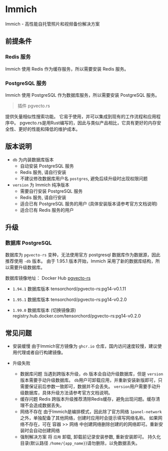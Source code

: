 # Immich

Immich - 高性能自托管照片和视频备份解决方案

## 前提条件

### Redis 服务

Immich 使用 Redis 作为缓存服务，所以需要安装 Redis 服务。

### PostgreSQL 服务

Immich 使用 PostgreSQL 作为数据库服务，所以需要安装 PostgreSQL 服务。

> 插件 pgvecto.rs

提供矢量相似性搜索功能。 它易于使用，并可以集成到现有的工作流程和应用程序中。
pgvecto.rs是用Rust编写的，因此与类似产品相比，它具有更好的内存安全性、更好的性能和降低的维护成本。

## 版本说明

+ `db` 为内装数据库版本
    + 自动安装 PostgreSQL 服务
    + Redis 服务, 请自行安装
    + 不建议修改数据库用户名 `postgres`, 避免后续升级时出现权限问题
+ `version` 为 Immich 纯净版本
    + 需要自行安装 PostgreSQL 服务
    + Redis 服务, 请自行安装
    + 适合已有 PostgreSQL 服务的用户 (具体安装版本请参考官方文档说明)
    + 适合已有 Redis 服务的用户

## 升级

### 数据库 PostgreSQL

数据库为 `pgvecto-rs` 变种，无法使用官方 postgresql 数据库作为数据源，因此推荐使用 `-db` 版本。
由于 1.95.1 版本开始，Immich 采用了新的数据库结构，所以需要升级数据库。

数据库镜像地址：
Docker Hub [pgvecto-rs](https://hub.docker.com/r/tensorchord/pgvecto-rs)

+ `1.94.1` 数据库版本
  tensorchord/pgvecto-rs:pg14-v0.1.11

+ `1.95.1` 数据库版本
  tensorchord/pgvecto-rs:pg14-v0.2.0

+ `1.99.0` 数据库版本 (切换镜像源)
  registry.hub.docker.com/tensorchord/pgvecto-rs:pg14-v0.2.0

## 常见问题

+ 安装缓慢
  由于Immich官方镜像为 `ghcr.io` 仓库，国内访问速度较慢，建议使用代理或者自行构建镜像。

+ 升级失败
    + 数据库问题
      当遇到跨版本升级，`db` 版本会自动升级数据库，但是 `version` 版本需要手动升级数据库。
      `db`用户可卸载应用，并重新安装新版即可，只需要保证前后参数一致即可，数据并不会丢失。
      `version`用户需要手动升级数据库，具体升级方法请参考官方文档说明。
    + 缓存问题 Redis
      跨版本升级推荐清除Redis缓存，避免出现问题。缓存清理不会造成数据丢失。
    + 网络不存在
      由于Immich是编排模式，因此除了官方网络 `1panel-network` 之外，单独配备了其他网络，创建时应用时会提示填写网络名称。
      如果网络不存在，可在 容器 >> 网络 中创建网络删除创建的的网络即可。重新安装时会自动创建网络
    + 强制解决方案
      将 `应用` 卸载, 卸载前记录安装参数, 重新安装即可。 持久化目录(默认路径 `/home/{app_name}`)请勿删除，以免数据丢失。
